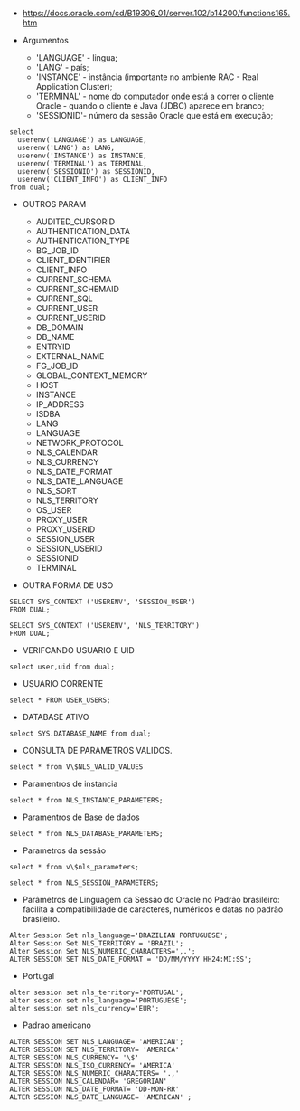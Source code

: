 - https://docs.oracle.com/cd/B19306_01/server.102/b14200/functions165.htm

- Argumentos

  - 'LANGUAGE' - lingua;
  - 'LANG' - país;
  - 'INSTANCE' - instância (importante no ambiente RAC - Real Application Cluster);
  - 'TERMINAL' - nome do computador onde está a correr o cliente Oracle - quando o cliente é Java (JDBC) aparece em branco;
  - 'SESSIONID'- número da sessão Oracle que está em execução;

```
select
  userenv('LANGUAGE') as LANGUAGE,
  userenv('LANG') as LANG,
  userenv('INSTANCE') as INSTANCE,
  userenv('TERMINAL') as TERMINAL,
  userenv('SESSIONID') as SESSIONID,
  userenv('CLIENT_INFO') as CLIENT_INFO
from dual;
```

- OUTROS PARAM

  - AUDITED_CURSORID
  - AUTHENTICATION_DATA
  - AUTHENTICATION_TYPE
  - BG_JOB_ID
  - CLIENT_IDENTIFIER
  - CLIENT_INFO
  - CURRENT_SCHEMA
  - CURRENT_SCHEMAID
  - CURRENT_SQL
  - CURRENT_USER
  - CURRENT_USERID
  - DB_DOMAIN
  - DB_NAME
  - ENTRYID
  - EXTERNAL_NAME
  - FG_JOB_ID
  - GLOBAL_CONTEXT_MEMORY
  - HOST
  - INSTANCE
  - IP_ADDRESS
  - ISDBA
  - LANG
  - LANGUAGE
  - NETWORK_PROTOCOL
  - NLS_CALENDAR
  - NLS_CURRENCY
  - NLS_DATE_FORMAT
  - NLS_DATE_LANGUAGE
  - NLS_SORT
  - NLS_TERRITORY
  - OS_USER
  - PROXY_USER
  - PROXY_USERID
  - SESSION_USER
  - SESSION_USERID
  - SESSIONID
  - TERMINAL

- OUTRA FORMA DE USO

```
SELECT SYS_CONTEXT ('USERENV', 'SESSION_USER')
FROM DUAL;

SELECT SYS_CONTEXT ('USERENV', 'NLS_TERRITORY')
FROM DUAL;
```

- VERIFCANDO USUARIO E UID

```
select user,uid from dual;
```

- USUARIO CORRENTE

```
select * FROM USER_USERS;
```

- DATABASE ATIVO

```
select SYS.DATABASE_NAME from dual;
```

- CONSULTA DE PARAMETROS VALIDOS.

```
select * from V\$NLS_VALID_VALUES
```

- Paramentros de instancia

```
select * from NLS_INSTANCE_PARAMETERS;
```

- Paramentros de Base de dados

```
select * from NLS_DATABASE_PARAMETERS;
```

- Parametros da sessão

```
select * from v\$nls_parameters;

select * from NLS_SESSION_PARAMETERS;
```

- Parâmetros de Linguagem da Sessão do Oracle no Padrão brasileiro:
  facilita a compatibilidade de caracteres, numéricos e datas no padrão brasileiro.

```
Alter Session Set nls_language='BRAZILIAN PORTUGUESE';
Alter Session Set NLS_TERRITORY = 'BRAZIL';
Alter Session Set NLS_NUMERIC_CHARACTERS=',.';
ALTER SESSION SET NLS_DATE_FORMAT = 'DD/MM/YYYY HH24:MI:SS';
```

- Portugal

```
alter session set nls_territory='PORTUGAL';
alter session set nls_language='PORTUGUESE';
alter session set nls_currency='EUR';
```

- Padrao americano

```
ALTER SESSION SET NLS_LANGUAGE= 'AMERICAN';
ALTER SESSION SET NLS_TERRITORY= 'AMERICA'
ALTER SESSION NLS_CURRENCY= '\$'
ALTER SESSION NLS_ISO_CURRENCY= 'AMERICA'
ALTER SESSION NLS_NUMERIC_CHARACTERS= '.,'
ALTER SESSION NLS_CALENDAR= 'GREGORIAN'
ALTER SESSION NLS_DATE_FORMAT= 'DD-MON-RR'
ALTER SESSION NLS_DATE_LANGUAGE= 'AMERICAN' ;

```
